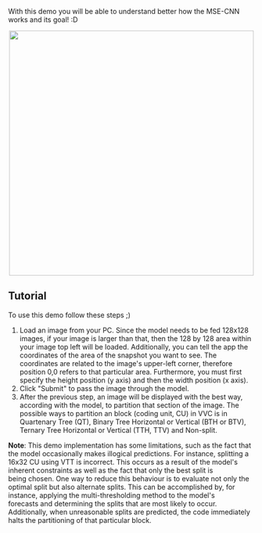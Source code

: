 With this demo you will be able to understand better how the MSE-CNN works and its goal! :D

<center>
<img src="file/msecnn_model.png" width=500 />
</center>

## Tutorial
To use this demo follow these steps ;)

1. Load an image from your PC. Since the model needs to be fed 128x128 images, if your image is larger than that, then the 128 by 128 area within your image top left will be loaded. Additionally, you can tell the app the coordinates of the area of the snapshot you want to see. The coordinates are related to the image's upper-left corner, therefore position 0,0 refers to that particular area. Furthermore, you must first specify the height position (y axis) and then the width position (x axis).
2. Click "Submit" to pass the image through the model. 
3. After the previous step, an image will be displayed with the best way, according with the model, to partition that section of the image. The possible ways to partition an block (coding unit, CU) in VVC is in Quartenary Tree (QT), Binary Tree Horizontal or Vertical (BTH or BTV), Ternary Tree Horizontal or Vertical (TTH, TTV) and Non-split.

**Note**: This demo implementation has some limitations, such as the fact that the model occasionally makes illogical predictions. For instance, splitting a 16x32 CU using VTT is incorrect. This occurs as a result of the model's inherent constraints as well as the fact that only the best split is being chosen. One way to reduce this behaviour is to evaluate not only the optimal split but also alternate splits. This can be accomplished by, for instance, applying the multi-thresholding method to the model's forecasts and determining the splits that are most likely to occur. Additionally, when unreasonable splits are predicted, the code immediately halts the partitioning of that particular block.
